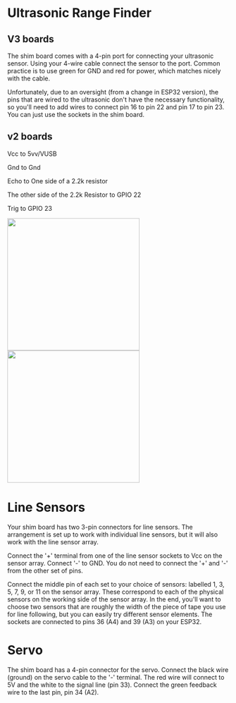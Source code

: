# Ultrasonic Range Finder


## V3 boards

The shim board comes with a 4-pin port for connecting your ultrasonic sensor. Using your 4-wire cable connect the sensor to the port. Common practice is to use green for GND and red for power, which matches nicely with the cable.

Unfortunately, due to an oversight (from a change in ESP32 version), the pins that are wired to the ultrasonic don't have the necessary functionality, so you'll need to add wires to connect pin 16 to pin 22 and pin 17 to pin 23. You can just use the sockets in the shim board.

## v2 boards

Vcc to 5vv/VUSB

Gnd to Gnd

Echo to One side of a 2.2k resistor

The other side of the 2.2k Resistor to GPIO 22

Trig to GPIO 23

<img src="photos/21.jpg" width="300">
<img src="photos/24.jpg" width="300">


# Line Sensors

Your shim board has two 3-pin connectors for line sensors. The arrangement is set up to work with individual line sensors, but it will also work with the line sensor array.

Connect the '+' terminal from one of the line sensor sockets to Vcc on the sensor array. Connect '-' to GND. You do not need to connect the '+' and '-' from the other set of pins.

Connect the middle pin of each set to your choice of sensors: labelled 1, 3, 5, 7, 9, or 11 on the sensor array. These correspond to each of the physical sensors on the working side of the sensor array. In the end, you'll want to choose two sensors that are roughly the width of the piece of tape you use for line following, but you can easily try different sensor elements. The sockets are connected to pins 36 (A4) and 39 (A3) on your ESP32.


# Servo

The shim board has a 4-pin connector for the servo. Connect the black wire (ground) on the servo cable to the '-' terminal. The red wire will connect to 5V and the white to the signal line (pin 33). Connect the green feedback wire to the last pin, pin 34 (A2).
